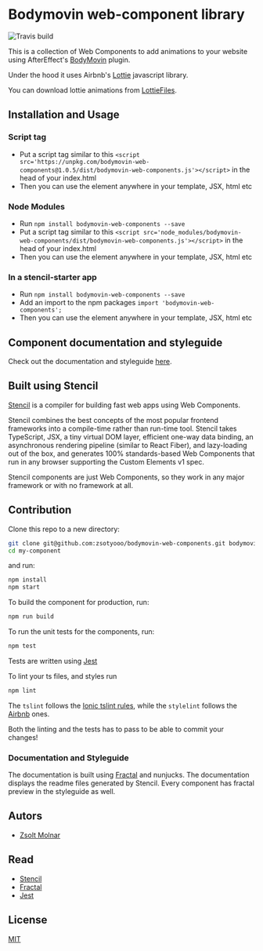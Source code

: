 # Bodymovin web-component library

![Travis build](https://travis-ci.com/zsotyooo/bodymovin-web-components.svg?branch=master)

This is a collection of Web Components to add animations to your website using AfterEffect's [BodyMovin](https://aescripts.com/bodymovin/) plugin.

Under the hood it uses Airbnb's [Lottie](http://airbnb.io/lottie/) javascript library.

You can download lottie animations from [LottieFiles](https://lottiefiles.com/).

## Installation and Usage

### Script tag

- Put a script tag similar to this `<script src='https://unpkg.com/bodymovin-web-components@1.0.5/dist/bodymovin-web-components.js'></script>` in the head of your index.html
- Then you can use the element anywhere in your template, JSX, html etc

### Node Modules
- Run `npm install bodymovin-web-components --save`
- Put a script tag similar to this `<script src='node_modules/bodymovin-web-components/dist/bodymovin-web-components.js'></script>` in the head of your index.html
- Then you can use the element anywhere in your template, JSX, html etc

### In a stencil-starter app
- Run `npm install bodymovin-web-components --save`
- Add an import to the npm packages `import 'bodymovin-web-components';`
- Then you can use the element anywhere in your template, JSX, html etc

## Component documentation and styleguide

Check out the documentation and styleguide [here](https://github.com/zsotyooo/bodymovin-web-components).

## Built using Stencil

[Stencil](https://stenciljs.com/) is a compiler for building fast web apps using Web Components.

Stencil combines the best concepts of the most popular frontend frameworks into a compile-time rather than run-time tool.  Stencil takes TypeScript, JSX, a tiny virtual DOM layer, efficient one-way data binding, an asynchronous rendering pipeline (similar to React Fiber), and lazy-loading out of the box, and generates 100% standards-based Web Components that run in any browser supporting the Custom Elements v1 spec.

Stencil components are just Web Components, so they work in any major framework or with no framework at all.

## Contribution

Clone this repo to a new directory:

```bash
git clone git@github.com:zsotyooo/bodymovin-web-components.git bodymovin-web-components
cd my-component
```

and run:

```bash
npm install
npm start
```

To build the component for production, run:

```bash
npm run build
```

To run the unit tests for the components, run:

```bash
npm test
```

Tests are written using [Jest](https://jestjs.io/)

To lint your ts files, and styles run

```bash
npm lint
```

The `tslint` follows the [Ionic tslint rules](https://github.com/ionic-team/tslint-ionic-rules), while the `stylelint` follows the [Airbnb](https://github.com/airbnb/css) ones.

Both the linting and the tests has to pass to be able to commit your changes!

### Documentation and Styleguide

The documentation is built using [Fractal](https://fractal.build/) and nunjucks. The documentation displays the readme files generated by Stencil.
Every component has fractal preview in the styleguide as well.

## Autors

- [Zsolt Molnar](https://www.linkedin.com/in/zsotyooo)

## Read
- [Stencil](https://stenciljs.com/)
- [Fractal](https://fractal.build/)
- [Jest](https://jestjs.io/)

## License

[MIT](https://opensource.org/licenses/MIT)



